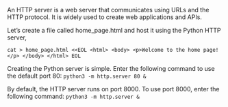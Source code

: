 An HTTP server is a web server that communicates using URLs and the HTTP protocol. It is widely used to create web applications and APIs.

Let’s create a file called home_page.html and host it using the Python HTTP server,
```
cat > home_page.html <<EOL <html> <body> <p>Welcome to the home page!</p> </body> </html> EOL
```
Creating the Python server is simple. Enter the following command to use the default port 80:
`python3 -m http.server 80 &`

By default, the HTTP server runs on port 8000. To use port 8000, enter the following command:
`python3 -m http.server &`

